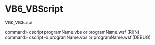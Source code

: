 # VB6_VBScript
VB6_VBScript

command> cscript    programName.vbs or programName.wsf (RUN)
command> cscript -x programName.vbs or programName.wsf (DEBUG)
